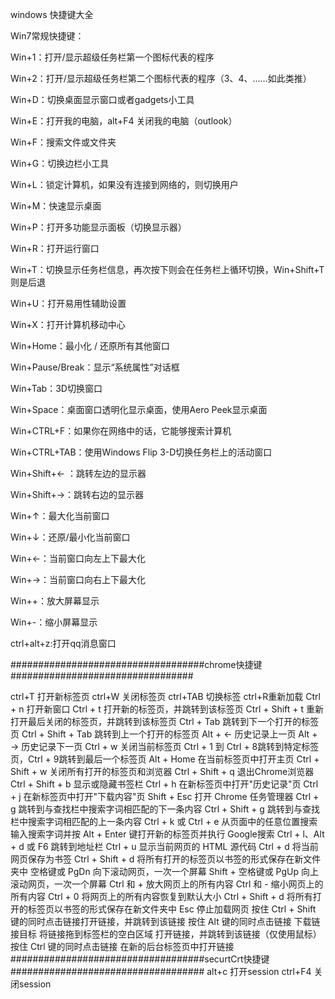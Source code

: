 windows 快捷键大全

Win7常规快捷键：

Win+1：打开/显示超级任务栏第一个图标代表的程序

Win+2：打开/显示超级任务栏第二个图标代表的程序（3、4、……如此类推）

Win+D：切换桌面显示窗口或者gadgets小工具

Win+E：打开我的电脑，alt+F4 关闭我的电脑（outlook）

Win+F：搜索文件或文件夹

Win+G：切换边栏小工具

Win+L：锁定计算机，如果没有连接到网络的，则切换用户

Win+M：快速显示桌面

Win+P：打开多功能显示面板（切换显示器）

Win+R：打开运行窗口

Win+T：切换显示任务栏信息，再次按下则会在任务栏上循环切换，Win+Shift+T 则是后退

Win+U：打开易用性辅助设置

Win+X：打开计算机移动中心

Win+Home：最小化 / 还原所有其他窗口

Win+Pause/Break：显示“系统属性”对话框

Win+Tab：3D切换窗口

Win+Space：桌面窗口透明化显示桌面，使用Aero Peek显示桌面

Win+CTRL+F：如果你在网络中的话，它能够搜索计算机

Win+CTRL+TAB：使用Windows Flip 3-D切换任务栏上的活动窗口

Win+Shift+← ：跳转左边的显示器

Win+Shift+→：跳转右边的显示器

Win+↑：最大化当前窗口

Win+↓：还原/最小化当前窗口

Win+←：当前窗口向左上下最大化

Win+→：当前窗口向右上下最大化

Win++：放大屏幕显示

Win+-：缩小屏幕显示

ctrl+alt+z:打开qq消息窗口

###################################chrome快捷键#################################

ctrl+T 打开新标签页
ctrl+W 关闭标签页
ctrl+TAB 切换标签
ctrl+R重新加载
Ctrl + n 打开新窗口
Ctrl + t 打开新的标签页，并跳转到该标签页
Ctrl + Shift + t 重新打开最后关闭的标签页，并跳转到该标签页
Ctrl + Tab 跳转到下一个打开的标签页
Ctrl + Shift + Tab 跳转到上一个打开的标签页
Alt + ←  历史记录上一页
Alt + →  历史记录下一页
Ctrl + w  关闭当前标签页
Ctrl + 1 到 Ctrl + 8跳转到特定标签页，Ctrl + 9跳转到最后一个标签页
Alt + Home 在当前标签页中打开主页
Ctrl + Shift + w 关闭所有打开的标签页和浏览器
Ctrl + Shift + q 退出Chrome浏览器
Ctrl + Shift + b 显示或隐藏书签栏
Ctrl + h 在新标签页中打开"历史记录"页
Ctrl + j 在新标签页中打开"下载内容"页
Shift + Esc 打开 Chrome 任务管理器
Ctrl + g 跳转到与查找栏中搜索字词相匹配的下一条内容
Ctrl + Shift + g 跳转到与查找栏中搜索字词相匹配的上一条内容
Ctrl + k 或 Ctrl + e 从页面中的任意位置搜索
输入搜索字词并按 Alt + Enter 键打开新的标签页并执行 Google搜索
Ctrl + l、Alt + d 或 F6 跳转到地址栏
Ctrl + u 显示当前网页的 HTML 源代码
Ctrl + d 将当前网页保存为书签
Ctrl + Shift + d 将所有打开的标签页以书签的形式保存在新文件夹中
空格键或 PgDn 向下滚动网页，一次一个屏幕
Shift + 空格键或 PgUp  向上滚动网页，一次一个屏幕
Ctrl 和 + 放大网页上的所有内容
Ctrl 和 - 缩小网页上的所有内容
Ctrl + 0 将网页上的所有内容恢复到默认大小
Ctrl + Shift + d 将所有打开的标签页以书签的形式保存在新文件夹中
 Esc 停止加载网页
按住 Ctrl + Shift 键的同时点击链接打开链接，并跳转到该链接
按住 Alt 键的同时点击链接 下载链接目标
将链接拖到标签栏的空白区域 打开链接，并跳转到该链接（仅使用鼠标）
按住 Ctrl 键的同时点击链接 在新的后台标签页中打开链接
###################################securtCrt快捷键###################################
alt+c 打开session
ctrl+F4 关闭session

